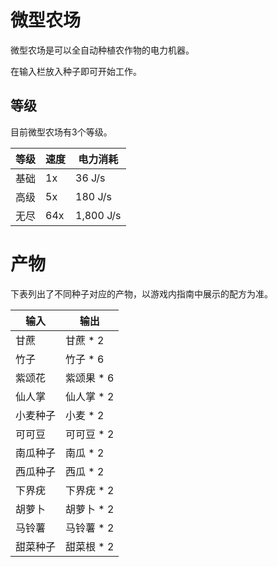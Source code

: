 # 微型农场

微型农场是可以全自动种植农作物的电力机器。

在输入栏放入种子即可开始工作。

## 等级

目前微型农场有3个等级。

| 等级 | 速度 | 电力消耗 |
| ---- | --- | ------ |
| 基础 | 1x | 36 J/s |
| 高级 | 5x | 180 J/s |
| 无尽 | 64x | 1,800 J/s |

# 产物

下表列出了不同种子对应的产物，以游戏内指南中展示的配方为准。

| 输入 | 输出 |
| ---- | --- |
| 甘蔗 | 甘蔗 * 2 |
| 竹子 | 竹子 * 6 |
| 紫颂花 | 紫颂果 * 6 |
| 仙人掌 | 仙人掌 * 2 |
| 小麦种子 | 小麦 * 2 |
| 可可豆 | 可可豆 * 2 |
| 南瓜种子 | 南瓜 * 2 |
| 西瓜种子 | 西瓜 * 2 |
| 下界疣 | 下界疣 * 2 |
| 胡萝卜 | 胡萝卜  * 2 |
| 马铃薯 | 马铃薯 * 2 |
| 甜菜种子 | 甜菜根 * 2 |
